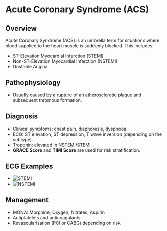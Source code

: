 # Acute Coronary Syndrome (ACS)

## Overview
Acute Coronary Syndrome (ACS) is an umbrella term for situations where blood supplied to the heart muscle is suddenly blocked. This includes:
- ST-Elevation Myocardial Infarction (STEMI)
- Non-ST-Elevation Myocardial Infarction (NSTEMI)
- Unstable Angina

## Pathophysiology
- Usually caused by a rupture of an atherosclerotic plaque and subsequent thrombus formation.

## Diagnosis
- Clinical symptoms: chest pain, diaphoresis, dyspnoea.
- ECG: ST elevation, ST depression, T wave inversion (depending on the subtype).
- Troponin: elevated in NSTEMI/STEMI.
- **GRACE Score** and **TIMI Score** are used for risk stratification.

## ECG Examples
- ![STEMI](../assets/stemi.png)
- ![NSTEMI](../assets/nstemi.png)

## Management
- MONA: Morphine, Oxygen, Nitrates, Aspirin
- Antiplatelets and anticoagulants
- Revascularisation (PCI or CABG) depending on risk
